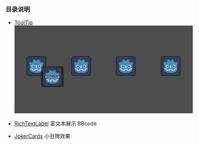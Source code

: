 ### 目录说明

- [ToolTip](./ToolTip/)
![alt text](./@static/images/image.png)

- [RichTextLabel](./RichTextLabel/) 富文本展示 BBcode
- [JokerCards](./JokerCards/) 小丑牌效果

